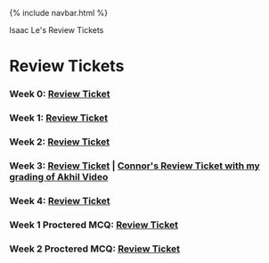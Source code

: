 {% include navbar.html %}

Isaac Le's Review Tickets

# Review Tickets

### Week 0: [Review Ticket](https://github.com/Isaac-Le/Tri3Repo/issues/1)

### Week 1: [Review Ticket](https://github.com/Isaac-Le/Tri3Repo/issues/2)

### Week 2: [Review Ticket](https://github.com/Isaac-Le/Tri3Repo/issues/4)

### Week 3: [Review Ticket](https://github.com/Isaac-Le/Tri3Repo/issues/5) | [Connor's Review Ticket with my grading of Akhil Video](https://github.com/connorw72/connorapcsptri3/issues/6)

### Week 4: [Review Ticket](https://github.com/Isaac-Le/Tri3Repo/issues/7)

### Week 1 Proctered MCQ: [Review Ticket](https://github.com/Isaac-Le/Tri3Repo/issues/8)

### Week 2 Proctered MCQ: [Review Ticket](https://github.com/Isaac-Le/Tri3Repo/issues/9)
